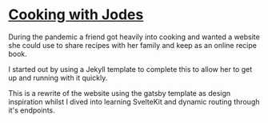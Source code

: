 # [Cooking with Jodes](cookingwithjodes.co.uk)

During the pandemic a friend got heavily into cooking and wanted a website she could use to share recipes with her family and keep as an online recipe book.

I started out by using a Jekyll template to complete this to allow her to get up and running with it quickly.

This is a rewrite of the website using the gatsby template as design inspiration whilst I dived into learning SvelteKit and dynamic routing through it's endpoints.
